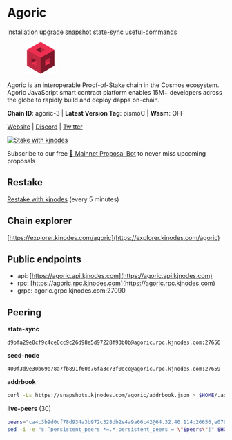 # Agoric

[installation](../../testnet/lava/installation/ "mention") [upgrade](../../testnet/nois/upgrade/ "mention") [snapshot](../jackal/snapshot/ "mention") [state-sync](../../testnet/nolus/state-sync/ "mention") [useful-commands](../../testnet/jackal/useful-commands/ "mention")

<figure><img src="https://raw.githubusercontent.com/kj89/cosmos-images/main/logos/agoric.png" alt=""><figcaption></figcaption></figure>

Agoric is an interoperable Proof-of-Stake chain in the Cosmos ecosystem. Agoric JavaScript smart contract platform enables 15M+ developers across the globe to rapidly build and deploy dapps on-chain.

**Chain ID**: agoric-3 | **Latest Version Tag**: pismoC | **Wasm**: OFF

[Website](https://agoric.com) | [Discord](https://discord.com/invite/qDW8DRes4s) | [Twitter](https://twitter.com/agoric)

[![Stake with kjnodes](https://i.ibb.co/cr44Q8j/button-stake-with-kjnodes.png)](https://restake.app/agoric/agoricvaloper1ku5sm2twlsywdrp4wz3kfwgyrtqtp0lpr3nvk8)

Subscribe to our free [🤖 Mainnet Proposal Bot](https://t.me/kjnodes\_proposal\_bot) to never miss upcoming proposals

## Restake

[Restake with kjnodes](https://restake.app/agoric/agoricvaloper1ku5sm2twlsywdrp4wz3kfwgyrtqtp0lpr3nvk8) (every 5 minutes)

## Chain explorer

[https://explorer.kjnodes.com/agoric](https://explorer.kjnodes.com/agoric)

## Public endpoints

* api: [https://agoric.api.kjnodes.com](https://agoric.api.kjnodes.com)
* rpc: [https://agoric.rpc.kjnodes.com](https://agoric.rpc.kjnodes.com)
* grpc: agoric.grpc.kjnodes.com:27090

## Peering

**state-sync**

```
d9bfa29e0cf9c4ce0cc9c26d98e5d97228f93b0b@agoric.rpc.kjnodes.com:27656
```

**seed-node**

```
400f3d9e30b69e78a7fb891f60d76fa3c73f0ecc@agoric.rpc.kjnodes.com:27659
```

**addrbook**

```bash
curl -Ls https://snapshots.kjnodes.com/agoric/addrbook.json > $HOME/.agoric/config/addrbook.json
```

**live-peers** (30)

```bash
peers="ca4c3b9d0cf78d934a3b972c328db2e4a9a66c42@64.32.40.114:26656,e07945e91c6f9936e3dee73afd49d904be320c99@128.0.51.3:26656,7dbf60aa5851b7d7ba12673d7dcc71d6013fca8e@35.225.193.247:26656,37933cb8069e22554e454294d529eddb0fdae145@52.56.185.212:26656,506f9bca6ce2f29a2556427f90693a8ee1b100ff@178.128.238.183:26060,ebc272824924ea1a27ea3183dd0b9ba713494f83@195.3.220.135:27106,98d989f486d42ec75203f918495c420ca9665514@34.122.28.103:26656,a38a30c1dd31f63be2befd40b82964b215c3c288@165.22.251.28:26656,0837c0dac0bb15e79e64207bb0fa5a9a6fa42ad4@178.62.116.62:26656,0464c8dded70d01f5ab50a8d6047a6b27ddf2ccd@84.244.95.232:26656,63bd6649f80362ce513027d99ef32c826fdbd259@45.9.62.136:26656,711f6f36a6ec3924b6d721de6adce604092e59f2@116.202.226.169:26656,2aedd7163a8ee725507e461b13fb90c091ee1c42@128.0.51.32:26656,d56af8cb0716909f9b804e7dec8c1d34ae4eed16@65.108.142.81:26676,e5970b2440e4083c7d74b51c8991ac9fd0f54dc0@162.55.132.48:15634,81024f7597b22dd841613cac76a219d25a4533fe@13.215.217.74:26656,0f642db2770d4dd3e0d030b2f14f1365e40f3b38@82.100.58.101:26657,5e0acd690771af91625095185f6081dd1bccdb8f@78.47.21.189:26656,cccbc2151821e498e03a3a3df9115618571262a7@35.215.1.238:26656,f095bb53006ebddcbbf29c8df70dddcba6419e36@142.93.145.13:26656,4dfada1eaf19505734492171403a3c3c3648ba57@34.66.30.56:26656,7a1b8143a8c9a338db3e4a3cc20198853d9e9ba6@45.79.96.110:26656,9e673680df593d841b0e09c49f87409654d84ae9@95.217.202.49:37656,aede0d57cd77051cf1270675fa770c22e8074501@64.32.40.134:26656,14c8fd41e030160bf28cb42ede8d6a0161563bfb@69.197.160.58:26656,b10682f3c25882b5ef94da284a4a195efad69d0d@95.216.94.106:26656,ee0ce8e2f964191564fd766daa8825ee2b02e697@18.179.198.198:26656,f8ff12a774770fea36beadb303ccffc86863c6ec@65.109.69.59:14456,125911b3993930f69c873e3d8e80763d91cefab7@195.14.6.156:26656,d9bfa29e0cf9c4ce0cc9c26d98e5d97228f93b0b@65.109.88.38:27656"
sed -i -e "s|^persistent_peers *=.*|persistent_peers = \"$peers\"|" $HOME/.agoric/config/config.toml
```
